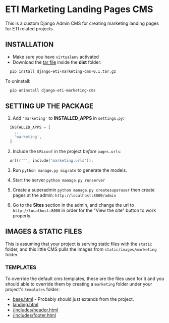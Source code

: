 ETI Marketing Landing Pages CMS
===============================

This is a custom Django Admin CMS for creating marketing landing pages for ETI related projects.

INSTALLATION
------------------------

* Make sure you have `virtualenv` activated
* Download the [tar file](dist) inside the **dist** folder:

```bash
  pip install django-eti-marketing-cms-0.1.tar.gz
```

To uninstall:

```bash
  pip uninstall django-eti-marketing-cms
```

SETTING UP THE PACKAGE
------------------------

1. Add `'marketing'` to **INSTALLED_APPS** in `settings.py`:

```python
  INSTALLED_APPS = [
    ...
    'marketing',
  ]
```

2. Include the `URLconf` in the project _before_ `pages.urls`:

```python
  url(r'^', include('marketing.urls')),
```

3. Run `python manage.py migrate` to generate the models.

4. Start the server `python manage.py runserver`

5. Create a superadmin `python manage.py createsuperuser` then create pages at the admin: `http://localhost:8000/admin`

6. Go to the **Sites** section in the admin, and change the url to `http://localhost:8000` in order for the "View the site" button to work properly.

## IMAGES & STATIC FILES

This is assuming that your project is serving static files with the `static` folder, and this little CMS pulls the images from `static/images/marketing` folder.

### TEMPLATES

To override the default cms templates, these are the files used for it and you should able to override them by creating a `marketing` folder under your project's `templates` folder:

* [base.html](marketing/templates/base.html) - Probably should just extends from the project.
* [landing.html](marketing/templates/landing.html)
* [/includes/header.html](marketing/templates/includes/header.html)
* [/includes/footer.html](marketing/templates/includes/footer.html)


